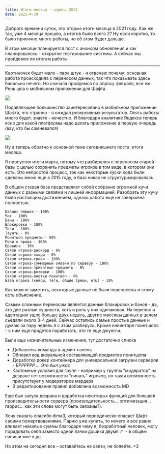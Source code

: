 ```yaml
---
title: Итоги месяца - апрель 2021
date: 2021-4-30
---
```


Доброго времени суток, это вторые итоги месяца в 2021 году. Как же так, уже 4 месяца прошло, а итогов было всего 2? Ну если коротко, то было прилично много работы, но об этом будет дальше.

В этом месяце планируется пост с анонсом обновления и как планировалось - открытое тестирование системы. А сейчас мы пройдемся по итогам работы.

* * *

Картиночек будет мало - пара штук - и отвечаю почему: основная работа происходила с переносом данных, так что показывать здесь банально нечего. Но сначала пройдемся по опросу февраля, все же. Речь шла о мобильном приложении для Шафта.

![](https://digital-garden.website.yandexcloud.net/images/archives/lost.png)

Подавляющее большинство заинтересовано в мобильном приложении Шафта, что странно - я ожидал реверсивных результатов. Опять работы много будет, знаете - нечестно. И благодаря аналитике Яндекса теперь ясно для какой платформы надо делать приложение в первую очередь (вау, кто бы сомневался)

![](https://digital-garden.website.yandexcloud.net/images/archives/lost.png)

Ну а теперь обратно к основной теме сегодняшнего поста: итоги месяца.

Я пропустил итоги марта, потому что разбирался с переносом старой базы с целью сохранить предметы игроков в том виде, в котором они есть. Это непростой процесс, так как некоторые куски кода были сделаны мною еще в 2015 году, а база никак не структуризировалась.  

В общем старая база представляет собой собрание огромной кучи данных с разными связями и лишней информацией. Разобрать эту кучу было настоящим достижением, однако работа еще не завершена полностью.

    Баланс плюшек - 100%
    Чат - 100%
    Баны - 100%
    Блокировки - 100%
    Теги - 100%
    Таунты - 0%
    Поинтшоп предметы - 80%
    Роли и права - 100%
    Правила - 30%
    Связи игрока-дискорд - 0%
    Связи игрока-входы - 0%
    Связи игрока-треки - 100%
    Связи игрока-суммарный онлайн по серверу - 100%
    Связи игрока-приватные предметы - 0%
    Связи игрока-фотошки - 100%
    Связи игрока-шмотки поинтшоп - 0%
    База игрока (кейсы, теги, общие треки, етц) - 30%
    

Как можно заметить, некоторые данные не были перенесены и этому есть объяснение.

Самым сложным переносом является данные блокировок и банов - да, это две разные сущности, хоть и роль у них одинаковая. На перенос и адаптацию ушло больше двух недель, другие массивы данных в целом сьедали около 3-4 дней. Сейчас остались самые простые данные и думаю за пару недель я с этим разберусь. Кроме инвентаря поинтшопа - с ним еще придется поработать, это те еще джунгли.

Были еще незначительные изменения, тут достаточно списка

*   Добавлены команды в админ-панель
*   Обновил код визуальной составляющей предметов поинтшопа
*   Доработка докер контейнера для универсальной загрузки серверов - _БРРРРРР.... Это был ужас_
*   Кастомные условия для групп - например у группы "модератор" на дезране нет возможности "пинать" игроков, но такая возможность присутствует у модераторов мардера
*   В редактирование правил добавлена возможность MD

Еще был запуск дезрана и доработка некоторых функций для большей производительности сервера (производительность... оптимизация... гаррис... как эти слова могут быть связаны?).

Хочу сказать спасибо dima3, который периодически спасает Шафт своими пожертвованиями. Парню уже купить, то нечего и все равно вливает немалые суммы благодаря чему я, безработный человек, могу порадовать себя заместо одной пачки дошика двумя :^  - в общем напиши мне в дс.

На этом на сегодня все - оставайтесь на связи, не болейте. <3
